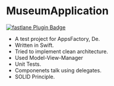 
# MuseumApplication

[![fastlane Plugin Badge](https://rawcdn.githack.com/fastlane/fastlane/master/fastlane/assets/plugin-badge.svg)](https://rubygems.org/gems/fastlane-plugin-badge)

- A test project for AppsFactory, De. 
- Written in Swift.
- Tried to implement clean architecture. 
- Used Model-View-Manager 
- Unit Tests. 
- Componenets talk using delegates. 
- SOLID Principle. 
